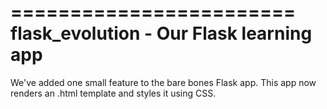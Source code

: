 ========================
flask_evolution - Our Flask learning app
==========================

We've added one small feature to the bare bones Flask app.
This app now renders an .html template and styles it using CSS.
